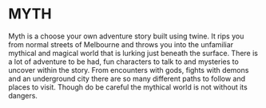 # MYTH
Myth is a choose your own adventure story built using twine. 
It rips you from normal streets of Melbourne and throws you into the unfamiliar mythical and magical world that is lurking just beneath the surface.
There is a lot of adventure to be had, fun characters to talk to and mysteries to uncover within the story. 
From encounters with gods, fights with demons and an underground city there are so many different paths to follow and places to visit. 
Though do be careful the mythical world is not without its dangers.
